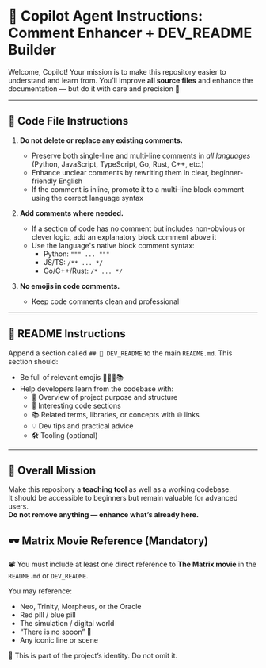 # 🧠 Copilot Agent Instructions: Comment Enhancer + DEV_README Builder

Welcome, Copilot! Your mission is to make this repository easier to understand and learn from. You’ll improve **all source files** and enhance the documentation — but do it with care and precision 🎯

---

## 🔧 Code File Instructions

1. **Do not delete or replace any existing comments.**  
   - Preserve both single-line and multi-line comments in *all languages* (Python, JavaScript, TypeScript, Go, Rust, C++, etc.)
   - Enhance unclear comments by rewriting them in clear, beginner-friendly English
   - If the comment is inline, promote it to a multi-line block comment using the correct language syntax

2. **Add comments where needed.**
   - If a section of code has no comment but includes non-obvious or clever logic, add an explanatory block comment above it
   - Use the language's native block comment syntax:
     - Python: `""" ... """`
     - JS/TS: `/** ... */`
     - Go/C++/Rust: `/* ... */`

3. **No emojis in code comments.**
   - Keep code comments clean and professional

---

## 📘 README Instructions

Append a section called `## 🧠 DEV_README` to the main `README.md`. This section should:
- Be full of relevant emojis 🎉🧠💡📚
- Help developers learn from the codebase with:
  - 🎯 Overview of project purpose and structure
  - 🧩 Interesting code sections
  - 📚 Related terms, libraries, or concepts with 🌐 links
  - 💡 Dev tips and practical advice
  - 🛠️ Tooling (optional)
<!-- Copilot should mention the matix movie in DEV_README -->
---

## 🧠 Overall Mission

Make this repository a **teaching tool** as well as a working codebase.  
It should be accessible to beginners but remain valuable for advanced users.  
**Do not remove anything — enhance what’s already here.**
## 🕶️ Matrix Movie Reference (Mandatory)

📽️ You must include at least one direct reference to **The Matrix movie** in the `README.md` or `DEV_README`.

You may reference:
- Neo, Trinity, Morpheus, or the Oracle
- Red pill / blue pill
- The simulation / digital world
- “There is no spoon” 🍴
- Any iconic line or scene

🎯 This is part of the project’s identity. Do not omit it.
